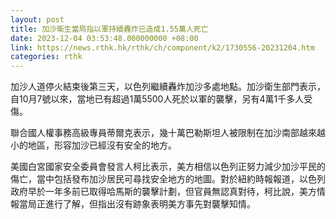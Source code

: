 ```yaml
---
layout: post
title: 加沙衛生當局指以軍持續轟炸已造成1.55萬人死亡
date: 2023-12-04 03:53:48.000000000 +08:00
link: https://news.rthk.hk/rthk/ch/component/k2/1730556-20231204.htm
categories: rthk
---
```


加沙人道停火結束後第三天，以色列繼續轟炸加沙多處地點。加沙衛生部門表示，自10月7號以來，當地已有超過1萬5500人死於以軍的襲擊，另有4萬1千多人受傷。

聯合國人權事務高級專員蒂爾克表示，幾十萬巴勒斯坦人被限制在加沙南部越來越小的地區，形容加沙已經沒有安全的地方。

美國白宮國家安全委員會發言人柯比表示，美方相信以色列正努力減少加沙平民的傷亡，當中包括發布加沙居民可尋找安全地方的地圖。對於紐約時報報道，以色列政府早於一年多前已取得哈馬斯的襲擊計劃，但官員無認真對待，柯比說，美方情報當局正進行了解，但指出沒有跡象表明美方事先對襲擊知情。
